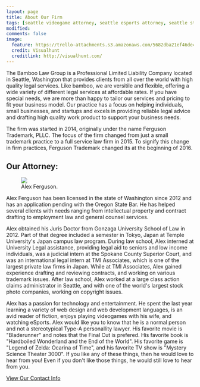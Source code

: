 ```yaml
---
layout: page
title: About Our Firm
tags: [seattle videogame attorney, seattle esports attorney, seattle startup attorney, seattle contract attorney]
modified: 
comments: false
image:
  feature: https://trello-attachments.s3.amazonaws.com/5682dba21ef46de42206db55/800x638/4288cb1502db8e0b5e5929f322eec35f/space-needle-seattle-washington-cityscape-dusk.jpg
  credit: Visualhunt
  creditlink: http://visualhunt.com/
---
```

The Bamboo Law Group is a Professional Limited Liability Company located in Seattle, Washington that provides clients from all over the world with high quality legal services. Like bamboo, we are versitile and flexible, offering a wide variety of different legal services at affordable rates. If you have special needs, we are more than happy to tailor our services and pricing to fit your business model. Our practice has a focus on helping individuals, small businesses, and startups and excels in providing reliable legal advice and drafting high quality work product to support your business needs.

The firm was started in 2014, originally under the name Ferguson Trademark, PLLC. The focus of the firm changed from just a small trademark practice to a full service law firm in 2015. To signify this change in firm practices, Ferguson Trademark changed its at the beginning of 2016. 

## Our Attorney:

<figure class="image-pull-right">
	<img src="http://placehold.it/200x150.jpg">
	<figcaption class="halvsies">Alex Ferguson.</figcaption>
</figure>
Alex Ferguson has been licensed in the state of Washington since 2012 and has an application pending with the Oregon State Bar. He has helped several clients with needs ranging from intellectual property and contract drafting to employment law and general counsel services. 

Alex obtained his Juris Doctor from Gonzaga University School of Law in 2012. Part of that degree included a semester in Tokyo, Japan at Temple University's Japan campus law program. During law school, Alex interned at University Legal assistance, providing legal aid to seniors and low income individuals, was a judicial intern at the Spokane County Superior Court, and was an international legal intern at TMI Associates, which is one of the largest private law firms in Japan. While at TMI Associates, Alex gained experience drafting and reviewing contracts, and working on various trademark issues. After law school, Alex worked at a large class action claims administrator in Seattle, and with one of the world's largest stock photo companies, working on copyright issues. 

Alex has a passion for technology and entertainment. He spent the last year learning a variety of web design and web development languages, is an avid reader of fiction, enjoys playing videogames with his wife, and watching eSports. Alex would like you to know that he is a normal person and not a stereotypical Type-A personallity lawyer. His favorite movie is "Bladerunner" and notes that the Final Cut is prefered. His favorite book is "Hardboiled Wonderland and the End of the World". His favorite game is "Legend of Zelda: Ocarina of Time", and his favorite TV show is "Mystery Science Theater 3000". If you like any of these things, then he would love to hear from you! Even if you don't like those things, he would still love to hear from you.

<a markdown="0" href="{{ site.url }}/contact" class="btn">View Our Contact Info</a>
